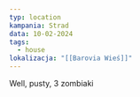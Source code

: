 ```yaml
---
typ: location
kampania: Strad
data: 10-02-2024
tags:
  - house
lokalizacja: "[[Barovia Wieś]]"
---
```

Well, pusty, 3 zombiaki

